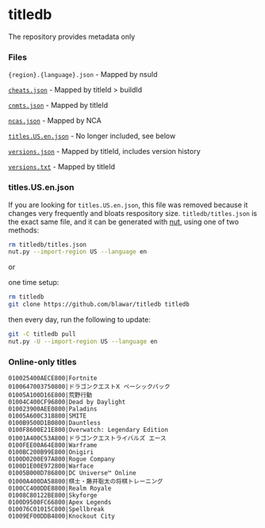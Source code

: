 # titledb

The repository provides metadata only

### Files
`{region}.{language}.json` - Mapped by nsuId

[`cheats.json`](cheats.json) - Mapped by titleId > buildId

[`cnmts.json`](cnmts.json) - Mapped by titleId

[`ncas.json`](ncas.json) - Mapped by NCA

[`titles.US.en.json`](titles.US.en.json) - No longer included, see below

[`versions.json`](versions.json) - Mapped by titleId, includes version history

[`versions.txt`](versions.txt) - Mapped by titleId


### titles.US.en.json
If you are looking for `titles.US.en.json`, this file was removed because it changes very frequently and bloats respository size.
`titledb/titles.json` is the exact same file, and it can be generated with [nut](https://github.com/blawar/nut), using one of two methods:

```sh
rm titledb/titles.json
nut.py --import-region US --language en
```

or

one time setup:
```sh
rm titledb
git clone https://github.com/blawar/titledb titledb
```

then every day, run the following to update:
```sh
git -C titledb pull
nut.py -U --import-region US --language en
```


### Online-only titles

```
010025400AECE800|Fortnite
0100647003750800|ドラゴンクエストⅩ ベーシックパック
01005A100D16E800|荒野行動
01004C400CF96800|Dead by Daylight
010023900AEE0800|Paladins
01005A600C318800|SMITE
0100B9500D1B0800|Dauntless
0100F8600E21E800|Overwatch: Legendary Edition
01001A400C53A800|ドラゴンクエストライバルズ エース
0100FEE00A64E800|Warframe
0100BC200B99E800|Onigiri
0100D0200E97A800|Rogue Company
0100D1E00E972800|Warface
01005B000D786800|DC Universe™ Online
01000A400DA58800|棋士・藤井聡太の将棋トレーニング
0100CC400DDE8800|Realm Royale
01008C80122BE800|Skyforge
0100D9500FC66800|Apex Legends
010076C01015C800|Spellbreak
01009EF00DDB4800|Knockout City
```
